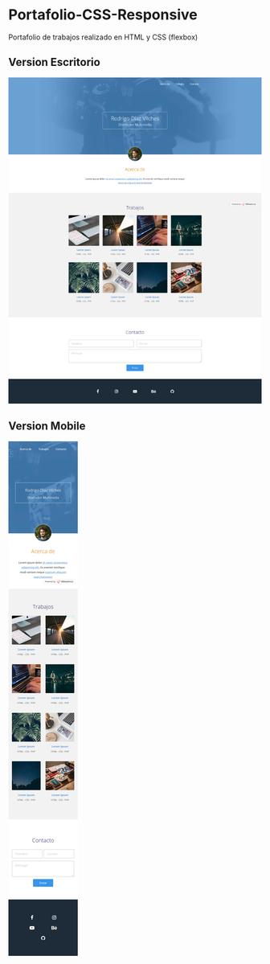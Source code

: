 # Portafolio-CSS-Responsive
Portafolio de trabajos realizado en HTML y CSS (flexbox)
## Version Escritorio
![Escritorio](https://github.com/rdiazvilches/Portafolio-CSS-Responsive/blob/master/Portafolio%20escritorio.png)
## Version Mobile
![Mobile](https://github.com/rdiazvilches/Portafolio-CSS-Responsive/blob/master/Portafolio%20mobile.png)
